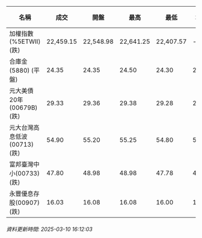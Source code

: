 | 名稱 | 成交 | 開盤 | 最高 | 最低 | 均價 | 成交金額(億) | 昨收 | 漲跌幅 | 漲跌 | 總量 | 昨量 | 振幅 |
| -------- | -------- | -------- | -------- |-------- | -------- | -------- |-------- |-------- |-------- | -------- | -------- |-------- |
|加權指數(%5ETWII) (跌)|22,459.15|22,548.98|22,641.25|22,407.57|-|3,387.07|22,576.07|0.52%|116.92|6,264,241|0|1.04%|
|合庫金(5880) (平盤)|24.35|24.35|24.50|24.30|24.35|2.39|24.35|0.00%|0.00|9,817|10,227|0.82%|
|元大美債20年(00679B) (跌)|29.33|29.36|29.38|29.28|29.32|11.43|29.46|0.44%|0.13|38,996|53,369|0.34%|
|元大台灣高息低波(00713) (跌)|54.90|55.20|55.25|54.80|54.98|8.60|55.00|0.18%|0.10|15,646|18,828|0.82%|
|富邦臺灣中小(00733) (跌)|47.80|48.98|48.98|47.78|48.06|1.38|48.77|1.99%|0.97|2,867|2,362|2.46%|
|永豐優息存股(00907) (跌)|16.03|16.08|16.08|16.00|16.04|0.350|16.06|0.19%|0.03|2,182|1,666|0.50%|
###### 資料更新時間: 2025-03-10 16:12:03